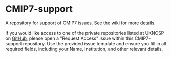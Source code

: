 # CMIP7-support

A repository for support of CMIP7 issues.  See the [wiki](https://github.com/UKNCSP/CMIP7-support/wiki) for more details.

If you would like access to one of the private repositories listed at UKNCSP on [GitHub](https://github.com/UKNCSP), please open a "Request Access" issue within this CMIP7-support repository. Use the provided issue template and ensure you fill in all required fields, including your Name, Institution, and other relevant details.
